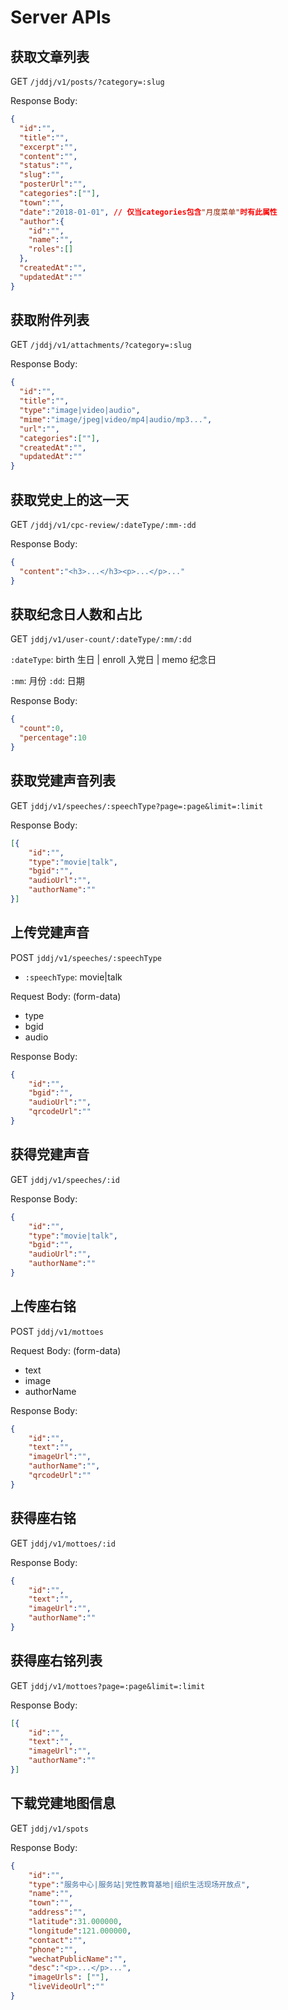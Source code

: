 Server APIs
===

获取文章列表
---
GET `/jddj/v1/posts/?category=:slug`

Response Body: 
```json
{
  "id":"",
  "title":"",
  "excerpt":"",
  "content":"",
  "status":"",
  "slug":"",
  "posterUrl":"",
  "categories":[""],
  "town":"",
  "date":"2018-01-01", // 仅当categories包含"月度菜单"时有此属性
  "author":{
    "id":"",
    "name":"",
    "roles":[]
  },
  "createdAt":"",
  "updatedAt":""
}
```

获取附件列表
---
GET `/jddj/v1/attachments/?category=:slug`

Response Body: 
```json
{
  "id":"",
  "title":"",
  "type":"image|video|audio",
  "mime":"image/jpeg|video/mp4|audio/mp3...",
  "url":"",
  "categories":[""],
  "createdAt":"",
  "updatedAt":""
}
```

获取党史上的这一天
---
GET `/jddj/v1/cpc-review/:dateType/:mm-:dd`

Response Body: 
```json
{
  "content":"<h3>...</h3><p>...</p>..."
}
```

获取纪念日人数和占比
---
GET `jddj/v1/user-count/:dateType/:mm/:dd`

`:dateType`: birth 生日 | enroll 入党日 | memo 纪念日

`:mm`: 月份
`:dd`: 日期

Response Body: 
```json
{
  "count":0,
  "percentage":10
}
```

获取党建声音列表
---
GET `jddj/v1/speeches/:speechType?page=:page&limit=:limit`

Response Body: 
```json
[{
	"id":"",
	"type":"movie|talk",
	"bgid":"",
	"audioUrl":"",
	"authorName":""
}]
```

上传党建声音
---
POST `jddj/v1/speeches/:speechType`

- `:speechType`: movie|talk

Request Body: (form-data)
- type
- bgid
- audio

Response Body: 
```json
{
	"id":"",
	"bgid":"",
	"audioUrl":"",
	"qrcodeUrl":""
}
```

获得党建声音
---
GET `jddj/v1/speeches/:id`

Response Body: 
```json
{
	"id":"",
	"type":"movie|talk",
	"bgid":"",
	"audioUrl":"",
	"authorName":""
}
```

上传座右铭
---
POST `jddj/v1/mottoes`

Request Body: (form-data)
- text
- image
- authorName

Response Body: 
```json
{
	"id":"",
	"text":"",
	"imageUrl":"",
	"authorName":"",
	"qrcodeUrl":""
}
```

获得座右铭
---
GET `jddj/v1/mottoes/:id`

Response Body: 
```json
{
	"id":"",
	"text":"",
	"imageUrl":"",
	"authorName":""
}
```

获得座右铭列表
---
GET `jddj/v1/mottoes?page=:page&limit=:limit`

Response Body: 
```json
[{
	"id":"",
	"text":"",
	"imageUrl":"",
	"authorName":""
}]
```

下载党建地图信息
---
GET `jddj/v1/spots`

Response Body: 
```json
{
	"id":"",
	"type":"服务中心|服务站|党性教育基地|组织生活现场开放点",
	"name":"",
	"town":"",
	"address":"",
	"latitude":31.000000,
	"longitude":121.000000,
	"contact":"",
	"phone":"",
	"wechatPublicName":"",
	"desc":"<p>...</p>...",
	"imageUrls": [""],
	"liveVideoUrl":""
}
```
